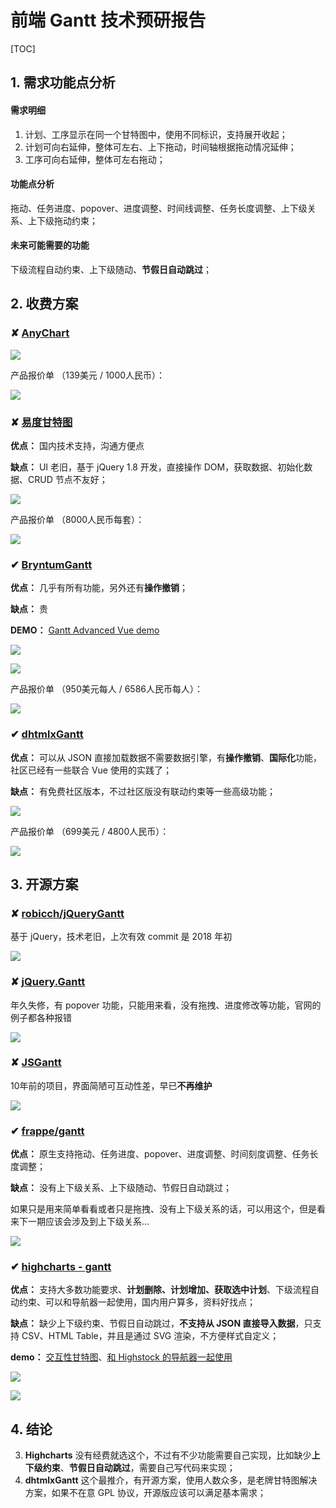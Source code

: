 # 前端 Gantt 技术预研报告

[TOC]

## 1. 需求功能点分析

#### 需求明细

1. 计划、工序显示在同一个甘特图中，使用不同标识，支持展开收起；
2. 计划可向右延伸，整体可左右、上下拖动，时间轴根据拖动情况延伸；
3. 工序可向右延伸，整体可左右拖动；

#### 功能点分析

拖动、任务进度、popover、进度调整、时间线调整、任务长度调整、上下级关系、上下级拖动约束；

#### 未来可能需要的功能

下级流程自动约束、上下级随动、**节假日自动跳过**；

## 2. 收费方案


### ✘ [AnyChart](https://www.anychart.com/)

![](https://i.loli.net/2019/06/10/5cfdc3e7a926250200.png)

产品报价单 （139美元 / 1000人民币）：

![](https://i.loli.net/2019/06/10/5cfdf0ba76f0184558.png)


### ✘ [易度甘特图](http://www.edogantt.com/)

**优点：** 国内技术支持，沟通方便点

**缺点：** UI 老旧，基于 jQuery 1.8 开发，直接操作 DOM，获取数据、初始化数据、CRUD 节点不友好；


![](https://i.loli.net/2019/06/10/5cfde945509c128902.png)

产品报价单 （8000人民币每套）：

![](https://i.loli.net/2019/06/10/5cfdeb73417c226115.png)

### ✔︎ [BryntumGantt](https://www.bryntum.com/store/gantt/)

**优点：** 几乎有所有功能，另外还有**操作撤销**；

**缺点：** 贵

**DEMO：** [Gantt Advanced Vue demo](https://www.bryntum.com/examples/gantt/vue/javascript/advanced/dist/index.html)

![](https://i.loli.net/2019/06/10/5cfe0722560f650764.gif)



![](https://i.loli.net/2019/06/10/5cfe0859a0b7398964.gif)

产品报价单 （950美元每人 / 6586人民币每人）：

![](https://i.loli.net/2019/06/10/5cfdf632c93fd90340.png)


### ✔︎ [dhtmlxGantt](https://dhtmlx.com/docs/products/dhtmlxGantt/)

**优点：** 可以从 JSON 直接加载数据不需要数据引擎，有**操作撤销**、**国际化**功能，社区已经有一些联合 Vue 使用的实践了；

**缺点：** 有免费社区版本，不过社区版没有联动约束等一些高级功能；



![](https://i.loli.net/2019/06/10/5cfdc96c050d676471.png)

产品报价单 （699美元 / 4800人民币）：

![](https://i.loli.net/2019/06/10/5cfdf0feef5bf50101.png)



## 3. 开源方案

### ✘ [robicch/jQueryGantt](https://github.com/robicch/jQueryGantt)

基于 jQuery，技术老旧，上次有效 commit 是 2018 年初

![](https://i.loli.net/2019/06/10/5cfde78764aea91859.png)



### ✘ [jQuery\.Gantt](http://taitems.github.io/jQuery.Gantt/)

年久失修，有 popover 功能，只能用来看，没有拖拽、进度修改等功能，官网的例子都各种报错

![](https://i.loli.net/2019/06/10/5cfdfbfcd0bfa19294.gif)

### ✘ [JSGantt](http://jsgantt.com/)

10年前的项目，界面简陋可互动性差，早已**不再维护**

![](https://i.loli.net/2019/06/10/5cfdc1d117f5427180.png)



### ✔︎ [frappe/gantt](https://github.com/frappe/gantt)

**优点：** 原生支持拖动、任务进度、popover、进度调整、时间刻度调整、任务长度调整；

**缺点：** 没有上下级关系、上下级随动、节假日自动跳过；

如果只是用来简单看看或者只是拖拽、没有上下级关系的话，可以用这个，但是看来下一期应该会涉及到上下级关系...

![](https://i.loli.net/2019/06/10/5cfdf77ba54b790674.gif)



### ✔︎ [highcharts - gantt](https://api.highcharts.com.cn/en/gantt/global.html)

**优点：** 支持大多数功能要求、**计划删除、计划增加、获取选中计划**、下级流程自动约束、可以和导航器一起使用，国内用户算多，资料好找点；

**缺点：** 缺少上下级约束、节假日自动跳过，**不支持从 JSON 直接导入数据**，只支持 CSV、HTML Table，并且是通过 SVG 渲染，不方便样式自定义；

**demo：** [交互性甘特图](https://jshare.com.cn/gantt/KYJxL3)、[和 Highstock 的导航器一起使用](https://jshare.com.cn/gantt/dMFxcn)

![](https://i.loli.net/2019/06/10/5cfe321db40a212771.gif)

![](https://i.loli.net/2019/06/10/5cfe42dbaa89a12128.gif)

## 4. 结论

3. **Highcharts** 没有经费就选这个，不过有不少功能需要自己实现，比如缺少**上下级约束**、**节假日自动跳过**，需要自己写代码来实现；
3. **dhtmlxGantt** 这个最推介，有开源方案，使用人数众多，是老牌甘特图解决方案，如果不在意 GPL 协议，开源版应该可以满足基本需求；